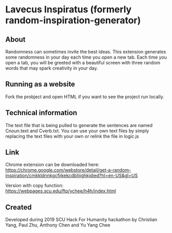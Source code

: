 # Lavecus Inspiratus (formerly random-inspiration-generator)

## About
Randomness can sometimes invite the best ideas. This extension generates some randomness in your day each time you open a new tab.
Each time you open a tab, you will be greeted with a beautiful screen with three random words that may spark creativity in your day.

## Running as a website
Fork the probject and open HTML if you want to see the project run locally.

## Technical information
The text file that is being pulled to generate the sentences are named Cnoun.text and Cverb.txt. You can use your own text files by simply replacing the text files with your own or relink the file in logic.js

## Link
Chrome extension can be downloaded here: https://chrome.google.com/webstore/detail/get-a-random-inspiration/cmkkldnnkgcfjikekcdbliijghkjdied?hl=en-US&gl=US

Version with copy function: https://webpages.scu.edu/ftp/ychee/h4h/index.html

## Created

Developed during 2019 SCU Hack For Humanity hackathon by Christian Yang, Paul Zhu, Anthony Chen and Yu Yang Chee
